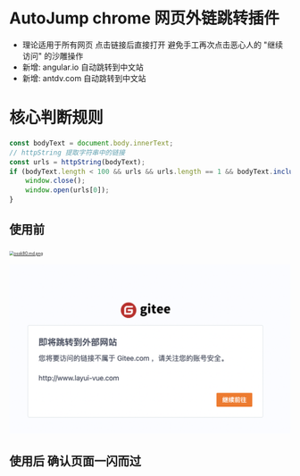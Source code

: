 # AutoJump chrome 网页外链跳转插件

-   理论适用于所有网页 点击链接后直接打开 避免手工再次点击恶心人的 "继续访问" 的沙雕操作
-   新增: angular.io 自动跳转到中文站
-   新增: antdv.com 自动跳转到中文站

# 核心判断规则

```js
const bodyText = document.body.innerText;
// httpString 提取字符串中的链接
const urls = httpString(bodyText); 
if (bodyText.length < 100 && urls && urls.length == 1 && bodyText.includes("安全")) {
	window.close();
	window.open(urls[0]);
}
```

## 使用前

[<img src="https://s4.ax1x.com/2021/12/06/ossk8O.md.png" alt="ossk8O.md.png" style="zoom: 50%;" />](https://imgtu.com/i/ossk8O)

[<img src="https://raw.githubusercontent.com/WangSunio/img/main/images/202212301024421.png" alt="ossk8O.md.png" style="zoom: 50%;" />]()

## 使用后 确认页面一闪而过
